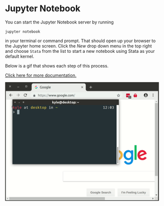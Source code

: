# Jupyter Notebook

You can start the Jupyter Notebook server by running

```
jupyter notebook
```

in your terminal or command prompt. That should open up your browser to the
Jupyter home screen. Click the *New*  drop down menu in the top right and choose
`Stata` from the list to start a new notebook using Stata as your default
kernel.

Below is a gif that shows each step of this process.

[Click here for more documentation.](https://jupyter-notebook.readthedocs.io/en/stable/notebook.html)

![](../img/starting_jupyter_notebook.gif)
